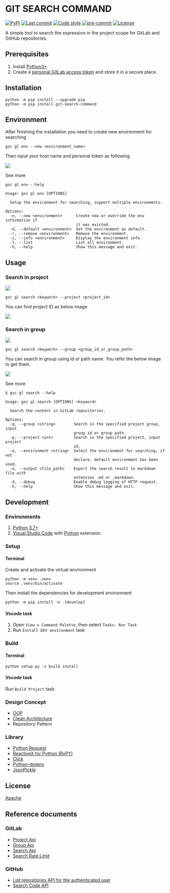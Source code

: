 # GIT SEARCH COMMAND

[![PyPI](https://img.shields.io/pypi/v/git-search-command)](https://pypi.org/project/git-search-command/)
[![Last commit](https://img.shields.io/github/last-commit/nguyen-ngoc-thach/git-search-command?color=yellow)](https://github.com/nguyen-ngoc-thach/git-search-command/commits/)
[![Code style](https://img.shields.io/badge/code%20style-black-black)](https://github.com/psf/black)
[![pre-commit](https://img.shields.io/github/workflow/status/nguyen-ngoc-thach/git-search-command/code-clean/master?label=pre-commit)](https://github.com/nguyen-ngoc-thach/git-search-command/actions/workflows/code_clean.yml)
[![License](https://img.shields.io/badge/license-Apache-orange)](https://github.com/nguyen-ngoc-thach/git-search-command/blob/main/LICENSE)

A simple tool to search the expression in the project scope for GitLab and GitHub repositories.

## Prerequisites

1. Install [Python3+](https://www.python.org/downloads/).
2. Create a [personal GitLab access token](https://docs.gitlab.com/ee/user/project/settings/project_access_tokens.html) and store it in a secure place.

## Installation

```
python -m pip install --upgrade pip
python -m pip install git-search-command
```

## Environment

After finishing the installation you need to create new environment for searching

```
gsc gl env --new <environment_name>
```

Then input your host name and personal token as following

![](./resources/gsc_setup_env.gif)

See more

```
gsc gl env --help

Usage: gsc gl env [OPTIONS]

  Setup the environment for searching, support multiple environments.

Options:
  -n, --new <environment>      Create new or override the env information if
                               it was existed.
  -d, --default <environment>  Set the environment as default.
  -r, --remove <environment>   Remove the environment.
  -i, --info <environment>     Display the environment info.
  -l, --list                   List all environment.
  -h, --help                   Show this message and exit.
```

## Usage

### Search in project

![](./resources/gsc_search_project.gif)

```
gsc gl search <keywork> --project <project_id>
```

You can find project ID as below image

![](./resources/gsc_find_project_id.png)

### Search in group

![](./resources/gsc_search_group.gif)

```
gsc gl search <keywork> --group <group_id_or_group_path>
```

You can search in group using id or path name. You refer the below image to get them.

![](./resources/gsc_find_group_id.png)

See more

```
$ gsc gl search --help

Usage: gsc gl search [OPTIONS] <keyword>

  Search the content in GitLab repositories.

Options:
  -g, --group <string>        Search in the specified project group, input
                              group id or group path.
  -p, --project <int>         Search in the specified project, input project
                              id.
  -e, --environment <string>  Select the environment for searching, if not
                              declare, default environment has been used.
  -o, --output <file_path>    Export the search result to markdown file with
                              extension .md or .markdown.
  -d, --debug                 Enable debug logging of HTTP request.
  -h, --help                  Show this message and exit.
```

## Development

### Environments

1. [Python 3.7+](https://www.python.org)
2. [Visual Studio Code](https://code.visualstudio.com) with [Python](https://marketplace.visualstudio.com/items?itemName=ms-python.python) extension.

### Setup

#### Terminal

Create and activate the virtual environment

```
python -m venv .venv
source .venv/bin/activate
```

Then install the dependencies for development environment

```
python -m pip install -e .[develop]
```

#### Vscode task

1. Open `View > Command Palette`, then select `Tasks: Run Task`
2. Run `Install DEV environment` task

### Build

#### Terminal

```
python setup.py -v build install
```

#### Vscode task

Run `Build Project` task.

### Design Concept

- [OOP](https://en.wikipedia.org/wiki/Object-oriented_programming)
- [Clean Architecture](https://blog.cleancoder.com/uncle-bob/2012/08/13/the-clean-architecture.html)
- Repository Pattern

### Library

- [Python Request](<https://docs.python-requests.org/en/latest/>)
- [ReactiveX for Python (RxPY)](https://rxpy.readthedocs.io/en/latest/#)
- [Click](https://click.palletsprojects.com/)
- [Python-dotenv](https://github.com/theskumar/python-dotenv)
- [JsonPickle](https://jsonpickle.github.io/)

## License

[Apache](https://github.com/nguyen-ngoc-thach/git-search-command/blob/main/LICENSE)

## Reference documents

### GitLab

- [Project Api](https://docs.gitlab.com/ee/api/projects.html)
- [Group Api](https://docs.gitlab.com/ee/api/groups.html)
- [Search Api](https://docs.gitlab.com/ee/api/search.html)
- [Search Rate Limit](https://docs.gitlab.com/ee/administration/instance_limits.html#search-rate-limit)

### GitHub

- [List repositories API for the authenticated user](https://docs.github.com/en/rest/reference/repos#list-repositories-for-the-authenticated-user)
- [Search Code API](https://docs.github.com/en/rest/reference/search#search-code)
